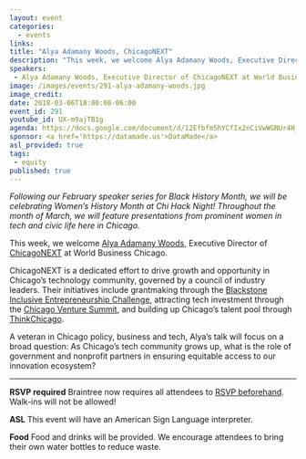 ```yaml
---
layout: event
categories: 
  - events
links:
title: "Alya Adamany Woods, ChicagoNEXT"
description: "This week, we welcome Alya Adamany Woods, Executive Director of ChicagoNEXT at World Business Chicago. A veteran in Chicago policy, business and tech, Alya’s talk will focus on a broad question: As Chicago’s tech community grows up, what is the role of government and nonprofit partners in ensuring equitable access to our innovation ecosystem?"
speakers:
 - Alya Adamany Woods, Executive Director of ChicagoNEXT at World Business Chicago
image: /images/events/291-alya-adamany-woods.jpg
image_credit: 
date: 2018-03-06T18:00:00-06:00
event_id: 291
youtube_id: UX-m9ajTB1g
agenda: https://docs.google.com/document/d/12Efbfm5hYCfIx2nCiVwWGNUr4H_j1BtuZRrWrkmkIpQ/edit#
sponsor: <a href='https://datamade.us'>DataMade</a>
asl_provided: true
tags: 
 - equity
published: true
---
```


*Following our February speaker series for Black History Month, we will be celebrating Women’s History Month at Chi Hack Night! Throughout the month of March, we will feature presentations from prominent women in tech and civic life here in Chicago.*

This week, we welcome [Alya Adamany Woods](https://twitter.com/AlyaAWoods), Executive Director of [ChicagoNEXT](http://www.worldbusinesschicago.com/chicagonext/) at World Business Chicago.

ChicagoNEXT is a dedicated effort to drive growth and opportunity in Chicago’s technology community, governed by a council of industry leaders. Their initiatives include grantmaking through the [Blackstone Inclusive Entrepreneurship Challenge](http://www.worldbusinesschicago.com/blackstone-challenge/), attracting tech investment through the [Chicago Venture Summit](http://www.chicagoventuresummit.com/), and building up Chicago’s talent pool through [ThinkChicago](http://www.thinkchicago.net/).

A veteran in Chicago policy, business and tech, Alya’s talk will focus on a broad question: As Chicago’s tech community grows up, what is the role of government and nonprofit partners in ensuring equitable access to our innovation ecosystem?

---

**RSVP required** Braintree now requires all attendees to [RSVP beforehand](https://www.eventbrite.com/e/chi-hack-night-registration-41703945624). Walk-ins will not be allowed!

**ASL** This event will have an American Sign Language interpreter.

**Food** Food and drinks will be provided. We encourage attendees to bring their own water bottles to reduce waste.